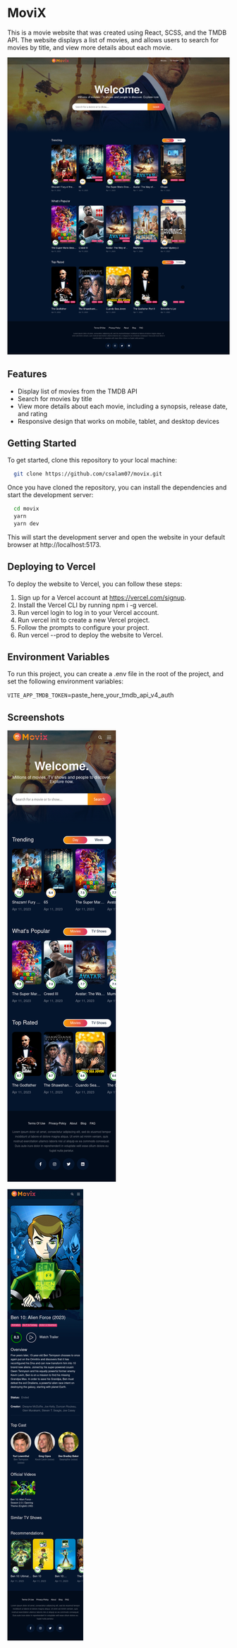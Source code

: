 # MoviX

This is a movie website that was created using React, SCSS, and the TMDB API. The website displays a list of movies, and allows users to search for movies by title, and view more details about each movie.

![App Screenshot](screenshots/window.png)

## Features

- Display list of movies from the TMDB API
- Search for movies by title
- View more details about each movie, including a synopsis, release date, and rating
- Responsive design that works on mobile, tablet, and desktop devices

## Getting Started

To get started, clone this repository to your local machine:

```bash
  git clone https://github.com/csalam07/movix.git
```

Once you have cloned the repository, you can install the dependencies and start the development server:

```bash
  cd movix
  yarn
  yarn dev
```

This will start the development server and open the website in your default browser at http://localhost:5173.

## Deploying to Vercel

To deploy the website to Vercel, you can follow these steps:

1. Sign up for a Vercel account at https://vercel.com/signup.
2. Install the Vercel CLI by running npm i -g vercel.
3. Run vercel login to log in to your Vercel account.
4. Run vercel init to create a new Vercel project.
5. Follow the prompts to configure your project.
6. Run vercel --prod to deploy the website to Vercel.

## Environment Variables

To run this project, you can create a .env file in the root of the project, and set the following environment variables:

`VITE_APP_TMDB_TOKEN`=paste_here_your_tmdb_api_v4_auth

## Screenshots

![Mobile Preview](screenshots/mobile.png)

![Detail Preview](screenshots/detail.png)

